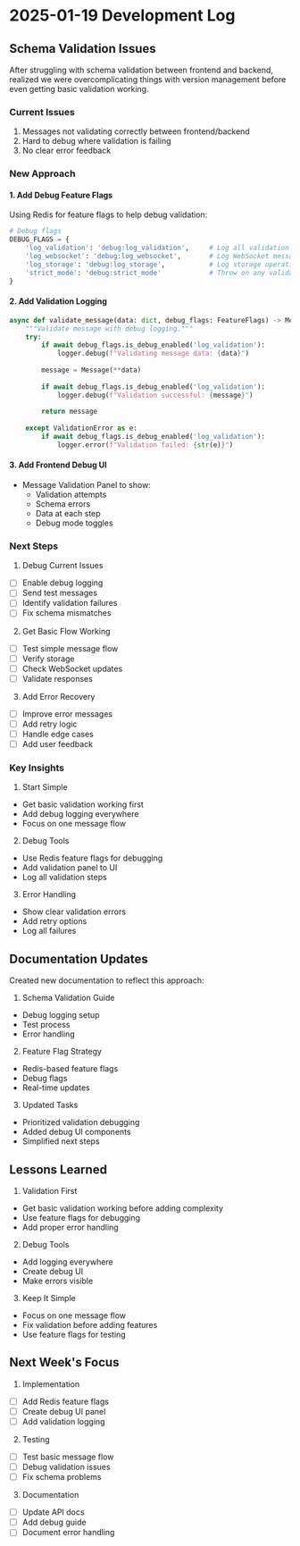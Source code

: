 # 2025-01-19 Development Log

## Schema Validation Issues

After struggling with schema validation between frontend and backend, realized we were overcomplicating things with version management before even getting basic validation working.

### Current Issues
1. Messages not validating correctly between frontend/backend
2. Hard to debug where validation is failing
3. No clear error feedback

### New Approach

#### 1. Add Debug Feature Flags
Using Redis for feature flags to help debug validation:
```python
# Debug flags
DEBUG_FLAGS = {
    'log_validation': 'debug:log_validation',     # Log all validation attempts
    'log_websocket': 'debug:log_websocket',       # Log WebSocket messages
    'log_storage': 'debug:log_storage',           # Log storage operations
    'strict_mode': 'debug:strict_mode'            # Throw on any validation error
}
```

#### 2. Add Validation Logging
```python
async def validate_message(data: dict, debug_flags: FeatureFlags) -> Message:
    """Validate message with debug logging."""
    try:
        if await debug_flags.is_debug_enabled('log_validation'):
            logger.debug(f"Validating message data: {data}")
            
        message = Message(**data)
        
        if await debug_flags.is_debug_enabled('log_validation'):
            logger.debug(f"Validation successful: {message}")
            
        return message
        
    except ValidationError as e:
        if await debug_flags.is_debug_enabled('log_validation'):
            logger.error(f"Validation failed: {str(e)}")
```

#### 3. Add Frontend Debug UI
- Message Validation Panel to show:
  * Validation attempts
  * Schema errors
  * Data at each step
  * Debug mode toggles

### Next Steps

1. Debug Current Issues
- [ ] Enable debug logging
- [ ] Send test messages
- [ ] Identify validation failures
- [ ] Fix schema mismatches

2. Get Basic Flow Working
- [ ] Test simple message flow
- [ ] Verify storage
- [ ] Check WebSocket updates
- [ ] Validate responses

3. Add Error Recovery
- [ ] Improve error messages
- [ ] Add retry logic
- [ ] Handle edge cases
- [ ] Add user feedback

### Key Insights

1. Start Simple
- Get basic validation working first
- Add debug logging everywhere
- Focus on one message flow

2. Debug Tools
- Use Redis feature flags for debugging
- Add validation panel to UI
- Log all validation steps

3. Error Handling
- Show clear validation errors
- Add retry options
- Log all failures

## Documentation Updates

Created new documentation to reflect this approach:

1. Schema Validation Guide
- Debug logging setup
- Test process
- Error handling

2. Feature Flag Strategy
- Redis-based feature flags
- Debug flags
- Real-time updates

3. Updated Tasks
- Prioritized validation debugging
- Added debug UI components
- Simplified next steps

## Lessons Learned

1. Validation First
- Get basic validation working before adding complexity
- Use feature flags for debugging
- Add proper error handling

2. Debug Tools
- Add logging everywhere
- Create debug UI
- Make errors visible

3. Keep It Simple
- Focus on one message flow
- Fix validation before adding features
- Use feature flags for testing

## Next Week's Focus

1. Implementation
- [ ] Add Redis feature flags
- [ ] Create debug UI panel
- [ ] Add validation logging

2. Testing
- [ ] Test basic message flow
- [ ] Debug validation issues
- [ ] Fix schema problems

3. Documentation
- [ ] Update API docs
- [ ] Add debug guide
- [ ] Document error handling
